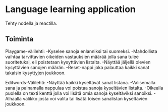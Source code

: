 # Language learning application

Tehty nodella ja reactilla.

## Toiminta
Playgame-välilehti:
-Kyselee sanoja enlanniksi tai suomeksi.
-Mahdollista vaihtaa tarvittavien oikeiden vastauksien määrää jolla sana tulee suoritetuksi, eli poistetaan kysyttävien listalta.
-Näyttää jäljellä olevien kysyttävien sanojen määrän.
-Reset-nappi joka palauttaa kaikki sanat takaisin kysyttyjen joukkoon.

Editwords-Välilehti:
-Näyttää kaikki kyseltävät sanat listana.
-Valisemalla sana ja painamalla nappulaa voi poistaa sanoja kyseltävien listalta.
-Oikealla puolella on texti kenttä jolla voi lisätä omia sanoja kyseltäviksi sanoiksi.
-Alhaalla valikko josta voi valita tai lisätä toisen sanalistan kyseltävien joukkoon.
